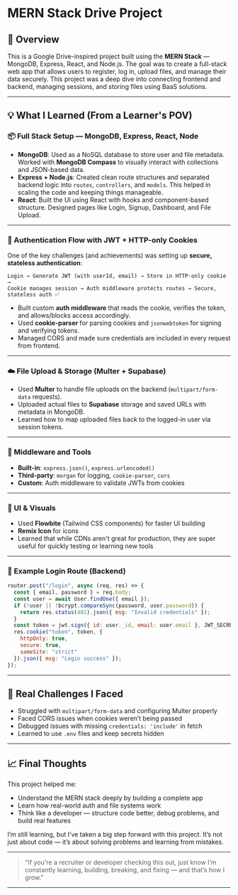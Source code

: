 # MERN Stack Drive Project

## 🚀 Overview

This is a Google Drive-inspired project built using the **MERN Stack** — MongoDB, Express, React, and Node.js. The goal was to create a full-stack web app that allows users to register, log in, upload files, and manage their data securely. This project was a deep dive into connecting frontend and backend, managing sessions, and storing files using BaaS solutions.

---

## 💡 What I Learned (From a Learner's POV)

### 📦 Full Stack Setup — MongoDB, Express, React, Node

* **MongoDB**: Used as a NoSQL database to store user and file metadata. Worked with **MongoDB Compass** to visually interact with collections and JSON-based data.
* **Express + Node.js**: Created clean route structures and separated backend logic into `routes`, `controllers`, and `models`. This helped in scaling the code and keeping things manageable.
* **React**: Built the UI using React with hooks and component-based structure. Designed pages like Login, Signup, Dashboard, and File Upload.

---

### 🔐 Authentication Flow with JWT + HTTP-only Cookies

One of the key challenges (and achievements) was setting up **secure, stateless authentication**:

```
Login → Generate JWT (with userId, email) → Store in HTTP-only cookie →
Cookie manages session → Auth middleware protects routes → Secure, stateless auth ✅
```

* Built custom **auth middleware** that reads the cookie, verifies the token, and allows/blocks access accordingly.
* Used **cookie-parser** for parsing cookies and `jsonwebtoken` for signing and verifying tokens.
* Managed CORS and made sure credentials are included in every request from frontend.

---

### ☁️ File Upload & Storage (Multer + Supabase)

* Used **Multer** to handle file uploads on the backend (`multipart/form-data` requests).
* Uploaded actual files to **Supabase** storage and saved URLs with metadata in MongoDB.
* Learned how to map uploaded files back to the logged-in user via session tokens.

---

### 🧰 Middleware and Tools

* **Built-in**: `express.json()`, `express.urlencoded()`
* **Third-party**: `morgan` for logging, `cookie-parser`, `cors`
* **Custom**: Auth middleware to validate JWTs from cookies

---

### 🎨 UI & Visuals

* Used **Flowbite** (Tailwind CSS components) for faster UI building
* **Remix Icon** for icons
* Learned that while CDNs aren't great for production, they are super useful for quickly testing or learning new tools

---

### 🔄 Example Login Route (Backend)

```js
router.post("/login", async (req, res) => {
  const { email, password } = req.body;
  const user = await User.findOne({ email });
  if (!user || !bcrypt.compareSync(password, user.password)) {
    return res.status(401).json({ msg: "Invalid credentials" });
  }
  const token = jwt.sign({ id: user._id, email: user.email }, JWT_SECRET);
  res.cookie("token", token, {
    httpOnly: true,
    secure: true,
    sameSite: "strict"
  }).json({ msg: "Login success" });
});
```

---

## 🧪 Real Challenges I Faced

* Struggled with `multipart/form-data` and configuring Multer properly
* Faced CORS issues when cookies weren’t being passed
* Debugged issues with missing `credentials: 'include'` in fetch
* Learned to use `.env` files and keep secrets hidden

---

## 📈 Final Thoughts

This project helped me:

* Understand the MERN stack deeply by building a complete app
* Learn how real-world auth and file systems work
* Think like a developer — structure code better, debug problems, and build real features

I’m still learning, but I’ve taken a big step forward with this project. It’s not just about code — it’s about solving problems and learning from mistakes.

---

> "If you're a recruiter or developer checking this out, just know I’m constantly learning, building, breaking, and fixing — and that’s how I grow."

---
